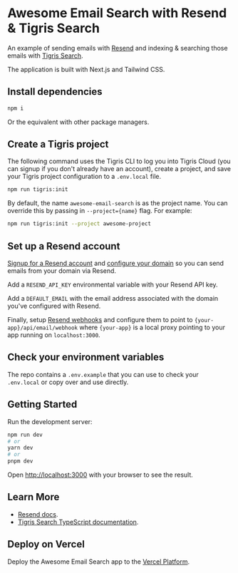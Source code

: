 # Awesome Email Search with Resend & Tigris Search

An example of sending emails with [Resend](https://resend.com?utm_source=awesome-email-search&utm_medium=code&utm_campaign=awesome-email-search) and indexing & searching those emails with [Tigris Search](https://www.tigrisdata.com/docs/concepts/searching/?utm_source=awesome-email-search&utm_medium=code&utm_campaign=awesome-email-search).

The application is built with Next.js and Tailwind CSS.

## Install dependencies

```sh
npm i
```

Or the equivalent with other package managers.

## Create a Tigris project

The following command uses the Tigris CLI to log you into Tigris Cloud (you can
signup if you don't already have an account), create a project, and save your
Tigris project configuration to a `.env.local` file.

```sh
npm run tigris:init
```

By default, the name `awesome-email-search` is as the project name. You can override
this by passing in `--project={name}` flag. For example:

```sh
npm run tigris:init --project awesome-project
```

## Set up a Resend account

[Signup for a Resend account](https://resend.com/signup?utm_source=awesome-email-search&utm_medium=code&utm_campaign=awesome-email-search) and [configure your domain](https://resend.com/docs/dashboard/domains/introduction?utm_source=awesome-email-search&utm_medium=code&utm_campaign=awesome-email-search) so you can send emails from your domain via Resend.

Add a `RESEND_API_KEY` environmental variable with your Resend API key.

Add a `DEFAULT_EMAIL` with the email address associated with the domain you've configured with Resend.

Finally, setup [Resend webhooks](https://resend.com/docs/dashboard/webhooks/introduction?utm_source=awesome-email-search&utm_medium=code&utm_campaign=awesome-email-search) and configure them to point to `{your-app}/api/email/webhook` where `{your-app}` is a local proxy pointing to your app running on `localhost:3000`.

## Check your environment variables

The repo contains a `.env.example` that you can use to check your `.env.local` or copy over and use directly.

## Getting Started

Run the development server:

```bash
npm run dev
# or
yarn dev
# or
pnpm dev
```

Open [http://localhost:3000](http://localhost:3000) with your browser to see the
result.

## Learn More

- [Resend docs](https://resend.com/docs/introduction?utm_source=awesome-email-search&utm_medium=code&utm_campaign=awesome-email-search).
- [Tigris Search TypeScript documentation](https://www.tigrisdata.com/docs/sdkstools/typescript/search/?utm_source=awesome-email-search&utm_medium=code&utm_campaign=awesome-email-search).

## Deploy on Vercel

Deploy the Awesome Email Search app to the
[Vercel Platform](https://vercel.com/new).

